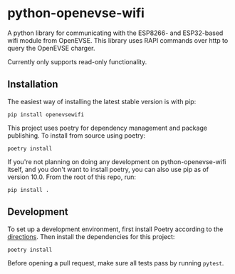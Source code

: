 # python-openevse-wifi
A python library for communicating with the ESP8266- and ESP32-based wifi module from OpenEVSE.
This library uses RAPI commands over http to query the OpenEVSE charger.

Currently only supports read-only functionality.

## Installation
The easiest way of installing the latest stable version is with pip:
```
pip install openevsewifi
```
This project uses poetry for dependency management and package publishing.  To install from source using poetry:
```
poetry install
```
If you're not planning on doing any development on python-openevse-wifi itself, and you don't want to install poetry, 
you can also use pip as of version 10.0.  From the root of this repo, run:
```
pip install .
```

## Development
To set up a development environment, first install Poetry according to the 
[directions](https://python-poetry.org/docs/).
Then install the dependencies for this project:
```
poetry install
```
Before opening a pull request, make sure all tests pass by running `pytest`.
